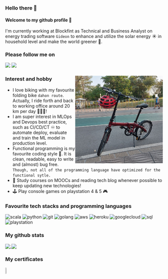 ### Hello there 👋
#### Welcome to my github profile :pray:
I'm currently working at Blockfint as Technical and Business Analyst on energy trading software `Gideon` to enhance and utilize the solar energy :sunny: in household level and make the world greener 🌱.    
  
### Please follow me on  

<a href="https://www.linkedin.com/in/korntewin/"><img src="https://img.shields.io/badge/LinkedIn-0077B5?style=for-the-badge&logo=linkedin&logoColor=white"></a>
<a href="https://korntewin-b.medium.com/"><img src="https://img.shields.io/badge/Medium-12100E?style=for-the-badge&logo=medium&logoColor=white"></a>  

### Interest and hobby  <img align="right" width="280" height="280" src="./figs/dahon%20route.jpg">

* I love biking with my favourite folding bike `dahon route`. Actually, I ride forth and back to working office around 20 km per day 🚴🚴🚴!  
* I am super interest in MLOps and Devops best practice, such as CI/CD/CT ♾️ to automate deploy, evaluate and train the ML model in production level.  
* Functional programming is my favourite coding style 🥳. It is clean, readable, easy to write and (almost) bug free. `Though, not all of the programming language have optimized for the functional sytle.`   
* 🚀 Study courses on MOOCs and reading tech blog whenever possible to keep updating new technologies!  
* 🕹 Play console games on playstation 4 & 5 ​🎮 

### Favourite tech stacks and programming languages  

![scala](https://img.shields.io/badge/Scala-DC322F?style=for-the-badge&logo=scala&logoColor=white)
![python](https://img.shields.io/badge/Python-3776AB?style=for-the-badge&logo=python&logoColor=white)
![git](https://img.shields.io/badge/Git-F05032?style=for-the-badge&logo=git&logoColor=white)
![golang](https://img.shields.io/badge/Go-00ADD8?style=for-the-badge&logo=go&logoColor=white)
![aws](https://img.shields.io/badge/Amazon_AWS-232F3E?style=for-the-badge&logo=amazon-aws&logoColor=white)
![heroku](https://img.shields.io/badge/Heroku-430098?style=for-the-badge&logo=heroku&logoColor=white)
![googlecloud](https://img.shields.io/badge/Google_Cloud-4285F4?style=for-the-badge&logo=google-cloud&logoColor=white)
![sql](https://img.shields.io/badge/PostgreSQL-316192?style=for-the-badge&logo=postgresql&logoColor=white)
![playstation](https://img.shields.io/badge/PlayStation-003791?style=for-the-badge&logo=playstation&logoColor=white)  
  
### My github stats  
  
<a href="https://github-readme-stats.vercel.app/api?username=korntewin&show_icons=true&theme=dracula">
  <img align="center" height="170" src="https://github-readme-stats.vercel.app/api?username=korntewin&show_icons=true&theme=dracula" />
</a>
<a href="https://github-readme-stats.vercel.app/api/top-langs/?username=korntewin&layout=compact">
  <img align="center" height="170" src="https://github-readme-stats.vercel.app/api/top-langs/?username=korntewin&layout=compact" />
</a>
  
### My certificates
  
<a href="https://www.credential.net/b03843b4-2031-45d3-8c07-3173c738be57" target="_blank">
  <img src="https://api.accredible.com/v1/frontend/credential_website_embed_image/badge/24297648" height="7%" width="7%">
</a>
<!--
**korntewin/korntewin** is a ✨ _special_ ✨ repository because its `README.md` (this file) appears on your GitHub profile.

Here are some ideas to get you started:

- 🔭 I’m currently working on ...
- 🌱 I’m currently learning ...
- 👯 I’m looking to collaborate on ...
- 🤔 I’m looking for help with ...
- 💬 Ask me about ...
- 📫 How to reach me: ...
- 😄 Pronouns: ...
- ⚡ Fun fact: ...
-->
